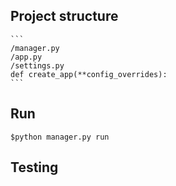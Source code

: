 ## Project structure
    ```
    /manager.py
    /app.py
    /settings.py
    def create_app(**config_overrides):
    ```
       
## Run
    $python manager.py run
    
## Testing
    